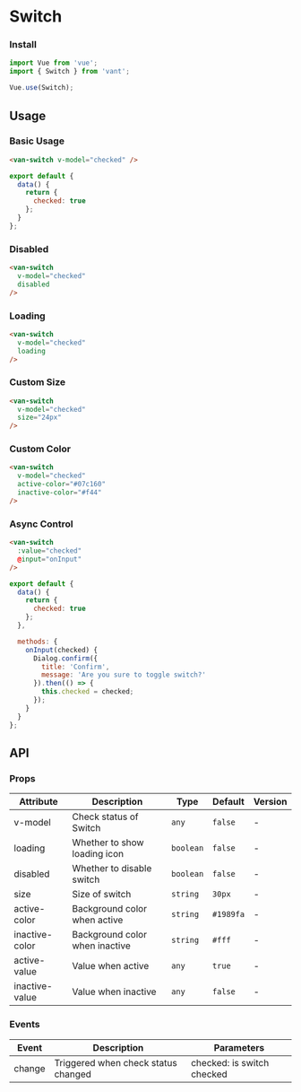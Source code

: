 # Switch

### Install

``` javascript
import Vue from 'vue';
import { Switch } from 'vant';

Vue.use(Switch);
```

## Usage

### Basic Usage

```html
<van-switch v-model="checked" />
```

```javascript
export default {
  data() {
    return {
      checked: true
    };
  }
};  
```

### Disabled

```html
<van-switch
  v-model="checked"
  disabled
/>
```

### Loading

```html
<van-switch
  v-model="checked"
  loading
/>
```

### Custom Size

```html
<van-switch
  v-model="checked"
  size="24px"
/>
```

### Custom Color

```html
<van-switch
  v-model="checked"
  active-color="#07c160"
  inactive-color="#f44"
/>
```

### Async Control

```html
<van-switch
  :value="checked"
  @input="onInput"
/>
```

```js
export default {
  data() {
    return {
      checked: true
    };
  },

  methods: {
    onInput(checked) {
      Dialog.confirm({
        title: 'Confirm',
        message: 'Are you sure to toggle switch?'
      }).then(() => {
        this.checked = checked;
      });
    }
  }
};  
```

## API

### Props

| Attribute | Description | Type | Default | Version |
|------|------|------|------|------|
| v-model | Check status of Switch | `any` | `false` | - |
| loading | Whether to show loading icon | `boolean` | `false` | - |
| disabled | Whether to disable switch | `boolean` | `false` | - |
| size | Size of switch | `string` | `30px` | - |
| active-color | Background color when active | `string` | `#1989fa` | - |
| inactive-color | Background color when inactive | `string` | `#fff` | - |
| active-value | Value when active | `any` | `true` | - |
| inactive-value | Value when inactive | `any` | `false` | - |

### Events

| Event | Description | Parameters |
|------|------|------|
| change | Triggered when check status changed | checked: is switch checked |
